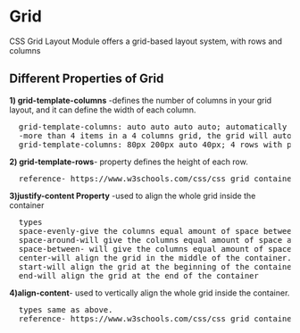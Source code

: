# Grid
CSS Grid Layout Module offers a grid-based layout system, with rows and columns
## Different Properties of Grid 
**1) grid-template-columns** -defines the number of columns in your grid layout, and it can define the width of each column.
<pre>
  grid-template-columns: auto auto auto auto; automatically setsthe width
  -more than 4 items in a 4 columns grid, the grid will automatically add a new row to put the items in.
  grid-template-columns: 80px 200px auto 40px; 4 rows with preference width.
</pre>
**2) grid-template-rows**- property defines the height of each row.
<pre>
  reference- https://www.w3schools.com/css/css_grid_container.asp
</pre>
**3)justify-content Property** -used to align the whole grid inside the container
<pre>
  types
  space-evenly-give the columns equal amount of space between, and around them.
  space-around-will give the columns equal amount of space around them:
  space-between- will give the columns equal amount of space between them:
  center-will align the grid in the middle of the container.
  start-will align the grid at the beginning of the container.
  end-will align the grid at the end of the container
</pre>
**4)align-content**- used to vertically align the whole grid inside the container.
<pre>
  types same as above.
  reference- https://www.w3schools.com/css/css_grid_container.asp
</pre>
